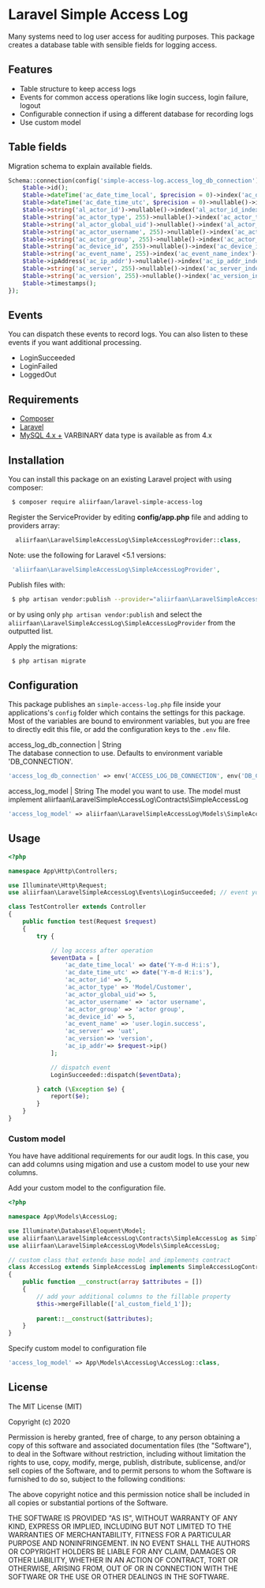 # Laravel Simple Access Log

Many systems need to log user access for auditing purposes. This package creates a database table with sensible fields for logging access.

## Features
* Table structure to keep access logs
* Events for common access operations like login success, login failure, logout
* Configurable connection if using a different database for recording logs
* Use custom model

## Table fields
Migration schema to explain available fields.

```php
Schema::connection(config('simple-access-log.access_log_db_connection'))->create('lsac_access_logs', function (Blueprint $table) {
    $table->id();
    $table->dateTime('ac_date_time_local', $precision = 0)->index('ac_date_time_local_index')->comment('Timestamp in local timezone.');
    $table->dateTime('ac_date_time_utc', $precision = 0)->nullable()->index('ac_date_time_utc_index');
    $table->string('al_actor_id')->nullable()->index('al_actor_id_index')->comment('User id in application. Can be null in cases where an action is performed programmatically.');
    $table->string('ac_actor_type', 255)->nullable()->index('ac_actor_type_index')->comment('Actor type in application. Useful if you are logging multiple types of users. Example: admin, user, guest');
    $table->string('al_actor_global_uid')->nullable()->index('al_actor_global_uid_index')->comment('User id if using a single sign on facility.');
    $table->string('ac_actor_username', 255)->nullable()->index('ac_actor_username_index')->comment('Username in application.');
    $table->string('ac_actor_group', 255)->nullable()->index('ac_actor_group_index')->comment('User role/group in application.');
    $table->string('ac_device_id', 255)->nullable()->index('ac_device_id_index')->comment('Device identifier.');
    $table->string('ac_event_name', 255)->index('ac_event_name_index')->comment('Common name for the event that can be used to filter down to similar events. Example: user.login.success, user.login.failure, user.logout');
    $table->ipAddress('ac_ip_addr')->nullable()->index('ac_ip_addr_index');
    $table->string('ac_server', 255)->nullable()->index('ac_server_index')->comment('Server ids or names, server location. Example: uat, production, testing, 192.168.2.10');
    $table->string('ac_version', 255)->nullable()->index('ac_version_index')->comment('Version of the code/release that is sending the events.');
    $table->timestamps();
});
```
## Events
You can dispatch these events to record logs. You can also listen to these events if you want additional processing.
* LoginSucceeded
* LoginFailed
* LoggedOut

## Requirements

* [Composer](https://getcomposer.org/)
* [Laravel](http://laravel.com/)
* [MySQL 4.x +](https://www.mysql.com/) VARBINARY data type is available as from 4.x

## Installation

You can install this package on an existing Laravel project with using composer:

```bash
 $ composer require aliirfaan/laravel-simple-access-log
```

Register the ServiceProvider by editing **config/app.php** file and adding to providers array:

```php
  aliirfaan\LaravelSimpleAccessLog\SimpleAccessLogProvider::class,
```

Note: use the following for Laravel <5.1 versions:

```php
 'aliirfaan\LaravelSimpleAccessLog\SimpleAccessLogProvider',
```

Publish files with:

```bash
 $ php artisan vendor:publish --provider="aliirfaan\LaravelSimpleAccessLog\SimpleAccessLogProvider"
```

or by using only `php artisan vendor:publish` and select the `aliirfaan\LaravelSimpleAccessLog\SimpleAccessLogProvider` from the outputted list.

Apply the migrations:

```bash
 $ php artisan migrate
 ```

 ## Configuration

This package publishes an `simple-access-log.php` file inside your applications's `config` folder which contains the settings for this package. Most of the variables are bound to environment variables, but you are free to directly edit this file, or add the configuration keys to the `.env` file.

access_log_db_connection | String  
The database connection to use. Defaults to environment variable 'DB_CONNECTION'.

```php
'access_log_db_connection' => env('ACCESS_LOG_DB_CONNECTION', env('DB_CONNECTION'))
```
access_log_model | String
The model you want to use. The model must implement aliirfaan\LaravelSimpleAccessLog\Contracts\SimpleAccessLog

```php
'access_log_model' => aliirfaan\LaravelSimpleAccessLog\Models\SimpleAccessLog::class,
```
## Usage

```php
<?php

namespace App\Http\Controllers;

use Illuminate\Http\Request;
use aliirfaan\LaravelSimpleAccessLog\Events\LoginSucceeded; // event you want to dispatch

class TestController extends Controller
{
    public function test(Request $request)
    {
        try {

            // log access after operation
            $eventData = [
                'ac_date_time_local' => date('Y-m-d H:i:s'),
                'ac_date_time_utc' => date('Y-m-d H:i:s'),
                'ac_actor_id' => 5,
                'ac_actor_type' => 'Model/Customer',
                'ac_actor_global_uid'=> 5,
                'ac_actor_username' => 'actor username',
                'ac_actor_group' => 'actor group',
                'ac_device_id' => 5,
                'ac_event_name' => 'user.login.success',
                'ac_server' => 'uat',
                'ac_version'=> 'version',
                'ac_ip_addr'=> $request->ip()
            ];

            // dispatch event
            LoginSucceeded::dispatch($eventData);

        } catch (\Exception $e) {
            report($e);
        }
    }
}
```

### Custom model

You have have additional requirements for our audit logs. In this case, you can add columns using migation and use a custom model to use your new columns.

Add your custom model to the configuration file.

```php
<?php

namespace App\Models\AccessLog;

use Illuminate\Database\Eloquent\Model;
use aliirfaan\LaravelSimpleAccessLog\Contracts\SimpleAccessLog as SimpleAccessLogContract;
use aliirfaan\LaravelSimpleAccessLog\Models\SimpleAccessLog;

// custom class that extends base model and implements contract
class AccessLog extends SimpleAccessLog implements SimpleAccessLogContract
{
    public function __construct(array $attributes = [])
    {
        // add your additional columns to the fillable property
        $this->mergeFillable(['al_custom_field_1']);
        
        parent::__construct($attributes);
    }
}
```

Specify custom model to configuration file
```php
'access_log_model' => App\Models\AccessLog\AccessLog::class,
```

## License

The MIT License (MIT)

Copyright (c) 2020

Permission is hereby granted, free of charge, to any person obtaining a copy
of this software and associated documentation files (the "Software"), to deal
in the Software without restriction, including without limitation the rights
to use, copy, modify, merge, publish, distribute, sublicense, and/or sell
copies of the Software, and to permit persons to whom the Software is
furnished to do so, subject to the following conditions:

The above copyright notice and this permission notice shall be included in all
copies or substantial portions of the Software.

THE SOFTWARE IS PROVIDED "AS IS", WITHOUT WARRANTY OF ANY KIND, EXPRESS OR
IMPLIED, INCLUDING BUT NOT LIMITED TO THE WARRANTIES OF MERCHANTABILITY,
FITNESS FOR A PARTICULAR PURPOSE AND NONINFRINGEMENT. IN NO EVENT SHALL THE
AUTHORS OR COPYRIGHT HOLDERS BE LIABLE FOR ANY CLAIM, DAMAGES OR OTHER
LIABILITY, WHETHER IN AN ACTION OF CONTRACT, TORT OR OTHERWISE, ARISING FROM,
OUT OF OR IN CONNECTION WITH THE SOFTWARE OR THE USE OR OTHER DEALINGS IN THE
SOFTWARE.